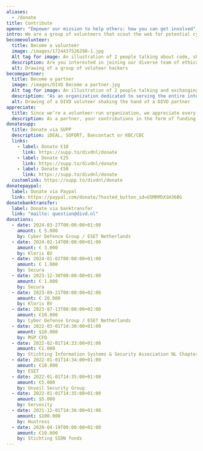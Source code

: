 ```yaml
---
aliases:
  - /donate
title: Contribute
opener: "Empower our mission to help others: how you can get involved"
intro: We are a group of volunteers that scout the web for potential cyber security risks.
becomevolunteer:
  title: Become a volunteer
  image: /images/1724437526298-1.jpg
  Alt tag for image: An illustration of 2 people talking about code, shown by a speakingballoon filled with 010101.
  description: Are you interested in joining our diverse team of ethical hackers, researchers, IT professionals, or legal experts, and learning from the best? Please sign up.
  alt: Drawing of a group of voluteer hackers
becomepartner:
  title: Become a partner
  image: /images/DIVD Become a partner.jpg
  Alt tag for image: An illustration of 2 people talking and exchanging information
  description: "As an organization dedicated to serving the entire internet community, we extend our assistance not only to your customers but also to their suppliers. You may perceive us as the volunteer fire brigade: while you protect your own infrastructure, we stand ready to aid your neighbors, thereby indirectly safeguarding your establishment as well."
  alt: Drawing of a DIVD voluteer shaking the hand of a DIVD partner
appreciate:
  title: Since we’re a volunteer-run organization, we appreciate every donation
  description: As a partner, your contributions in the form of funding, volunteer work, and resources (tools) are invaluable to us. In reciprocation, you demonstrate your commitment to fostering a safer internet environment. A partnership with DIVD also provides an opportunity for your team members to engage in collaborative projects with witty hackers, enabling them to partake in enjoyable initiatives and learn from industry leaders.
donatesupp:
  title: Donate via SUPP
  description: iDEAL, SOFORT, Bancontact or KBC/CBC
  links:
    - label: Donate €10
      link: https://supp.to/divdnl/donate
    - label: Donate €25
      link: https://supp.to/divdnl/donate
    - label: Donate €50
      link: https://supp.to/divdnl/donate
  customlink: https://supp.to/divdnl/donate
donatepaypal:
  label: Donate via Paypal
  link: https://paypal.com/donate/?hosted_button_id=U5MRM5XSH36BG
donatebanktransfer:
  label: Donate via banktransfer
  link: "mailto: question@divd.nl"
donations:
  - date: 2024-03-27T00:00:00+01:00
    amount: € 5.000
    by: Cyber Defence Group / ESET Netherlands
  - date: 2024-02-14T00:00:00+01:00
    amount: € 3.000
    by: Kloris BV
  - date: 2024-01-02T00:00:00+01:00
    amount: € 1.000
    by: Secura
  - date: 2023-12-30T00:00:00+01:00
    amount: € 1.000
    by: Secura
  - date: 2023-09-21T00:00:00+02:00
    amount: € 20.000
    by: Kloris BV
  - date: 2023-07-13T00:00:00+02:00
    amount: €10.000
    by: Cyber Defense Group / ESET Netherlands
  - date: 2022-03-01T14:30:00+01:00
    amount: $10.000
    by: MSP CFO
  - date: 2022-02-01T14:33:00+01:00
    amount: €1.000
    by: Stichting Information Systems & Security Association NL Chapter
  - date: 2022-01-01T14:34:00+01:00
    amount: €10.000
    by: ESET
  - date: 2022-01-01T14:35:00+01:00
    amount: €5.000
    by: Unveil Security Group
  - date: 2022-01-01T14:35:00+01:00
    amount: $5.000
    by: Servosity
  - date: 2021-12-01T14:36:00+01:00
    amount: $100.000
    by: Huntress
  - date: 2020-04-19T00:00:00+02:00
    amount: €10.000
    by: Stichting SIDN fonds
---
```

